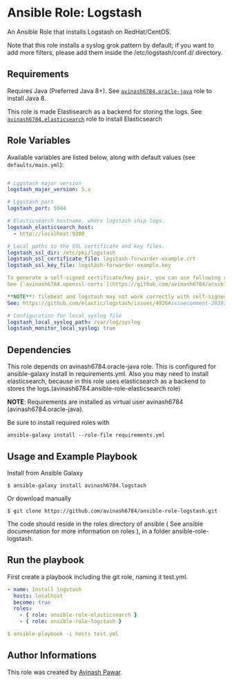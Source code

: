 # Ansible Role: Logstash
An Ansible Role that installs Logstash on RedHat/CentOS.

Note that this role installs a syslog grok pattern by default; if you want to add more filters, please add them inside the /etc/logstash/conf.d/ directory. 

## Requirements

Requires Java (Preferred Java 8+). See [`avinash6784.oracle-java`](https://github.com/avinash6784/ansible-oracle-java) role to install Java 8.

This role is made Elastisearch as a backend for storing the logs. See [`avinash6784.elasticsearch`](https://github.com/avinash6784/ansible-role-elasticsearch) role to install Elasticsearch

## Role Variables
Available variables are listed below, along with default values (see `defaults/main.yml`):
```yml

# Lggstash major version
logstash_major_version: 5.x

# Lggstash port
logstash_port: 5044

# Elasticsearch hostname, where logstash ship logs.
logstash_elasticsearch_host:
  - http://localhost:9200

# Local paths to the SSL certificate and key files.
logstash_ssl_dir: /etc/pki/logstash
logstash_ssl_certificate_file: logstash-forwarder-example.crt
logstash_ssl_key_file: logstash-forwarder-example.key

To generate a self-signed certificate/key pair, you can use following role to generate ssl certs.
See [`avinash6784.openssl-certs`](https://github.com/avinash6784/ansible-role-openssl-certs) role to install and generate OpenSSL certs

**NOTE**: filebeat and logstash may not work correctly with self-signed certificates unless you also have the full chain of trust (including the Certificate Authority for your self-signed certs) added on your server. 
See: https://github.com/elastic/logstash/issues/4926#issuecomment-203936891

# Configuration for local syslog file
logstash_local_syslog_path: /var/log/syslog
logstash_monitor_local_syslog: true
```

## Dependencies

This role depends on avinash6784.oracle-java role. This is configured for ansible-galaxy install in requirements.yml.
Also you may need to install elasticsearch, because in this role uses elasticsearch as a backend to stores the logs.(avinash6784.ansible-role-elasticsearch role) 

**NOTE**: Requirements are installed as virtual user avinash6784 (avinash6784.oracle-java).

Be sure to install required roles with
```
ansible-galaxy install --role-file requirements.yml
```

## Usage and Example Playbook

Install from Ansible Galaxy
```
$ ansible-galaxy install avinash6784.logstash
```
Or download manually
```
$ git clone https://github.com/avinash6784/ansible-role-logstash.git
```
The code should reside in the roles directory of ansible ( See ansible documentation for more information on roles ), in a folder ansible-role-logstash.

## Run the playbook

First create a playbook including the git role, naming it test.yml.
```yml
- name: Install logstash
  hosts: localhost
  become: true
  roles:
    - { role: ansible-role-elasticsearch }
    - { role: ansible-role-logstash }

$ ansible-playbook -i hosts test.yml
```

## Author Informations

This role was created by [Avinash Pawar](http://devopstechie.com).

